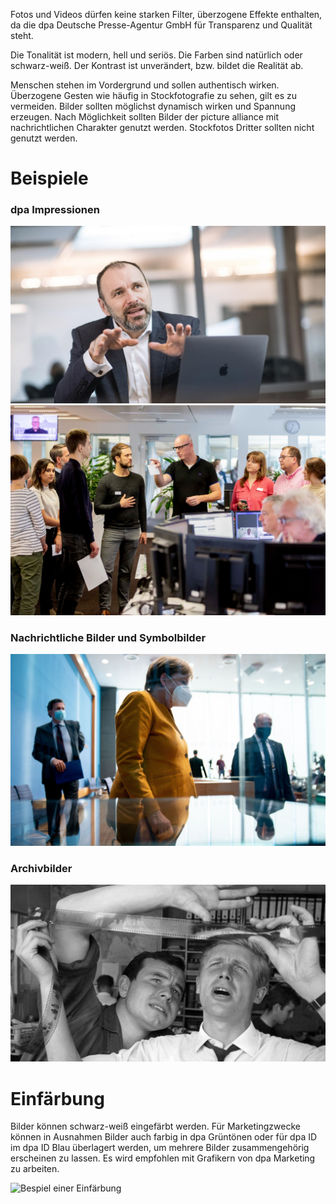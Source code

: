 Fotos und Videos dürfen keine starken Filter, überzogene Effekte enthalten, da die dpa Deutsche Presse-Agentur GmbH für Transparenz und Qualität steht.

Die Tonalität ist modern, hell und seriös. Die Farben sind natürlich oder schwarz-weiß. Der Kontrast ist unverändert, bzw. bildet die Realität ab.

Menschen stehen im Vordergrund und sollen authentisch wirken. Überzogene Gesten wie häufig in Stockfotografie zu sehen, gilt es zu vermeiden. Bilder sollten möglichst dynamisch wirken und Spannung erzeugen. Nach Möglichkeit sollten Bilder der picture alliance mit nachrichtlichen Charakter genutzt werden. Stockfotos Dritter sollten nicht genutzt werden.


# Beispiele

### dpa Impressionen
![Portrait](Portrait.jpg)
![Gruppe](Gruppe.jpg)

### Nachrichtliche Bilder und Symbolbilder
![Merkel](Merkel.jpg)

### Archivbilder
![Archivbild](Archivbild.jpg)

# Einfärbung
Bilder können schwarz-weiß eingefärbt werden. Für Marketingzwecke können in Ausnahmen Bilder auch farbig in dpa Grüntönen oder für dpa ID im dpa ID Blau überlagert werden, um mehrere Bilder zusammengehörig erscheinen zu lassen. Es wird empfohlen mit Grafikern von dpa Marketing zu arbeiten.

![Bespiel einer Einfärbung](Einfärbung.jpg)